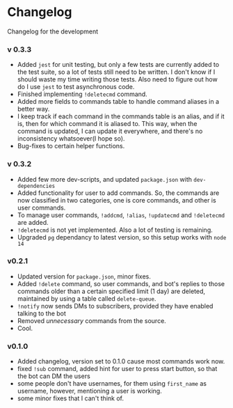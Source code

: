 # Changelog

Changelog for the development

### v 0.3.3
- Added `jest` for unit testing, but only a few tests are currently added to the test suite, so a lot of tests still need to be written. I don't know if I should waste my time writing those tests. Also need to figure out how do I use `jest` to test asynchronous code.
- Finished implementing `!deletecmd` command.
- Added more fields to commands table to handle command aliases in a better way.
- I keep track if each command in the commands table is an alias, and if it is, then for which command it is aliased to. This way, when the command is updated, I can update it everywhere, and there's no inconsistency whatsoever(I hope so). 
- Bug-fixes to certain helper functions. 


### v 0.3.2
- Added few more dev-scripts, and updated `package.json` with `dev-dependencies`
- Added functionality for user to add commands. So, the commands are now classified in two categories, one is core commands, and other is user commands. 
- To manage user commands, `!addcmd`, `!alias`, `!updatecmd` and `!deletecmd` are added. 
- `!deletecmd` is not yet implemented. Also a lot of testing is remaining. 
- Upgraded `pg` dependancy to latest version, so this setup works with `node 14`
  
### v0.2.1

- Updated version for `package.json`, minor fixes.
- Added `!delete` command, so user commands, and bot's replies to those commands older than a certain specified limit (1 day) are deleted, maintained by using a table called `delete-queue`.
- `!notify` now sends DMs to subscribers, provided they have enabled talking to the bot
- Removed _unnecessary_ commands from the source.
- Cool.

### v0.1.0

- Added changelog, version set to 0.1.0 cause most commands work now.
- fixed `!sub` command, added hint for user to press start button, so that the bot can DM the users
- some people don't have usernames, for them using `first_name` as username, however, mentioning a user is working.
- some minor fixes that I can't think of.
